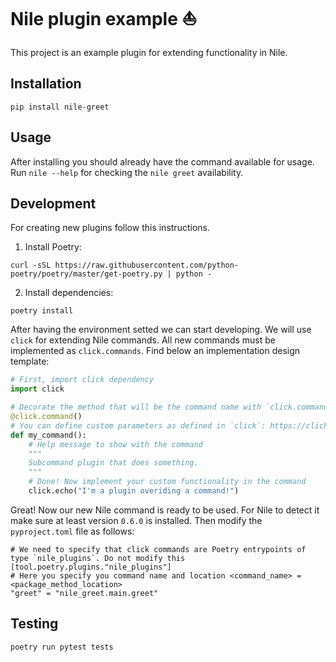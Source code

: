 # Nile plugin example :boat:

This project is an example plugin for extending functionality in Nile.

## Installation

`pip install nile-greet`

## Usage

After installing you should already have the command available for usage. Run `nile --help` for checking the `nile greet` availability.

## Development

For creating new plugins follow this instructions.

1. Install Poetry:

`curl -sSL https://raw.githubusercontent.com/python-poetry/poetry/master/get-poetry.py | python -`

2. Install dependencies:

`poetry install`

After having the environment setted we can start developing. We will use `click` for extending Nile commands. All new commands must be implemented as `click.commands`. Find below an implementation design template:

```python
# First, import click dependency
import click

# Decorate the method that will be the command name with `click.command` 
@click.command()
# You can define custom parameters as defined in `click`: https://click.palletsprojects.com/en/7.x/options/
def my_command():
    # Help message to show with the command
    """
    Subcommand plugin that does something.
    """
    # Done! Now implement your custom functionality in the command
    click.echo("I'm a plugin overiding a command!")
```

Great! Now our new Nile command is ready to be used. For Nile to detect it make sure at least version `0.6.0` is installed. Then modify the `pyproject.toml` file as follows:

```
# We need to specify that click commands are Poetry entrypoints of type `nile_plugins`. Do not modify this
[tool.poetry.plugins."nile_plugins"]
# Here you specify you command name and location <command_name> = <package_method_location>
"greet" = "nile_greet.main.greet"
```

## Testing

`poetry run pytest tests`